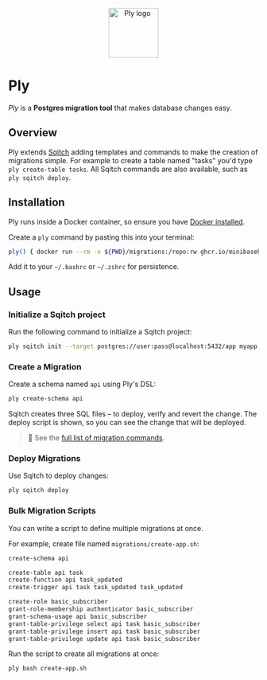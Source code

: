 <p align="center">
  <img alt="Ply logo" height="100" src="https://github.com/minibasehq/ply/blob/main/.images/logo.png?raw=true" />
</p>

# Ply

_Ply_ is a **Postgres migration tool** that makes database changes easy.

## Overview

Ply extends [Sqitch](https://sqitch.org/) adding templates and commands to make
the creation of migrations simple. For example to create a table named "tasks"
you'd type `ply create-table tasks`. All Sqitch commands are also available,
such as `ply sqitch deploy`.

## Installation

Ply runs inside a Docker container, so ensure you have [Docker
installed](https://docs.docker.com/get-docker/).

Create a `ply` command by pasting this into your terminal:

```sh
ply() { docker run --rm -v ${PWD}/migrations:/repo:rw ghcr.io/minibasehq/ply" bash -c "$*" }
```

Add it to your `~/.bashrc` or `~/.zshrc` for persistence.

## Usage

### Initialize a Sqitch project

Run the following command to initialize a Sqitch project:

```sh
ply sqitch init --target postgres://user:pass@localhost:5432/app myapp
```

### Create a Migration

Create a schema named `api` using Ply's DSL:

```sh
ply create-schema api
```

Sqitch creates three SQL files – to deploy, verify and revert the change. The
deploy script is shown, so you can see the change that will be deployed.

> 📖 See the [full list of migration commands](wiki).

### Deploy Migrations

Use Sqitch to deploy changes:

```sh
ply sqitch deploy
```

### Bulk Migration Scripts

You can write a script to define multiple migrations at once.

For example, create file named `migrations/create-app.sh`:

```sh
create-schema api

create-table api task
create-function api task_updated
create-trigger api task task_updated task_updated

create-role basic_subscriber
grant-role-membership authenticator basic_subscriber
grant-schema-usage api basic_subscriber
grant-table-privilege select api task basic_subscriber
grant-table-privilege insert api task basic_subscriber
grant-table-privilege update api task basic_subscriber
```

Run the script to create all migrations at once:

```sh
ply bash create-app.sh
```
